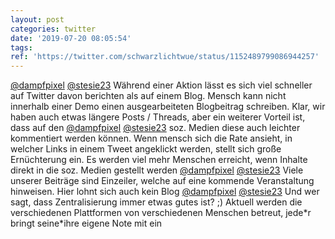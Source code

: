 ```yaml
---
layout: post
categories: twitter
date: '2019-07-20 08:05:54'
tags: 
ref: 'https://twitter.com/schwarzlichtwue/status/1152489799086944257'
---
```

[@dampfpixel](https://twitter.com/dampfpixel) [@stesie23](https://twitter.com/stesie23) Während einer Aktion lässt es sich viel schneller auf Twitter davon berichten als auf einem Blog. Mensch kann nicht innerhalb einer Demo einen ausgearbeiteten Blogbeitrag schreiben. Klar, wir haben auch etwas längere Posts / Threads, aber ein weiterer Vorteil ist, dass auf den  [@dampfpixel](https://twitter.com/dampfpixel) [@stesie23](https://twitter.com/stesie23) soz. Medien diese auch leichter kommentiert werden können. Wenn mensch sich die Rate ansieht, in welcher Links in einem Tweet angeklickt werden, stellt sich große Ernüchterung ein. Es werden viel mehr Menschen erreicht, wenn Inhalte direkt in die soz. Medien gestellt werden
[@dampfpixel](https://twitter.com/dampfpixel) [@stesie23](https://twitter.com/stesie23) Viele unserer Beiträge sind Einzeiler, welche auf eine kommende Veranstaltung hinweisen. Hier lohnt sich auch kein Blog
[@dampfpixel](https://twitter.com/dampfpixel) [@stesie23](https://twitter.com/stesie23) Und wer sagt, dass Zentralisierung immer etwas gutes ist? ;) Aktuell werden die verschiedenen Plattformen von verschiedenen Menschen betreut, jede\*r bringt seine\*ihre eigene Note mit ein